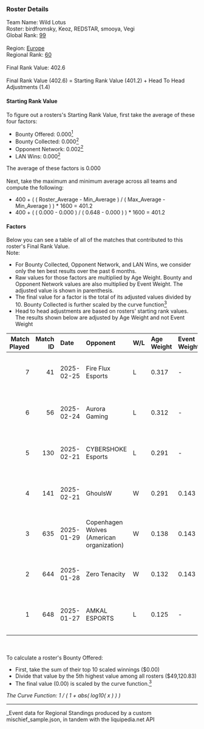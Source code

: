 ### Roster Details<br />
Team Name: Wild Lotus<br />
Roster: birdfromsky, Keoz, REDSTAR, smooya, Vegi<br />
Global Rank: [99](../../standings_global_2025_07_07.md)<br />
<br />
Region: [Europe]( ../../standings_europe_2025_07_07.md)<br />
Regional Rank: [60]( ../../standings_europe_2025_07_07.md)<br />
<br />
Final Rank Value:  402.6<br />
<br />
Final Rank Value (402.6) = Starting Rank Value (401.2) + Head To Head Adjustments (1.4)<br />

#### Starting Rank Value<br />
To figure out a rosters's Starting Rank Value, first take the average of these four factors:<br />
- Bounty Offered: 0.000[<sup>1</sup>](#table2)
- Bounty Collected: 0.000[<sup>2</sup>](#table1)
- Opponent Network: 0.002[<sup>2</sup>](#table1)
- LAN Wins: 0.000[<sup>2</sup>](#table1)

The average of these factors is 0.000<br />
<br />
Next, take the maximum and minimum average across all teams and compute the following:<br />
- 400 + ( ( Roster_Average - Min_Average ) / ( Max_Average - Min_Average ) ) * 1600 = 401.2
- 400 + ( ( 0.000 - 0.000 ) / ( 0.648 - 0.000 ) ) * 1600 = 401.2


#### Factors<br />
Below you can see a table of all of the matches that contributed to this roster's Final Rank Value.<br />
Note:<br />

- For Bounty Collected, Opponent Network, and LAN Wins, we consider only the ten best results over the past 6 months.
- Raw values for those factors are multiplied by Age Weight. Bounty and Opponent Network values are also multiplied by Event Weight. The adjusted value is shown in parenthesis.
- The final value for a factor is the total of its adjusted values divided by 10. Bounty Collected is further scaled by the curve function[<sup>3</sup>](#curveFunction)
- Head to head adjustments are based on rosters' starting rank values. The results shown below are adjusted by Age Weight and not Event Weight
<span id="table1"></span><br />


| Match Played | Match ID | Date       | Opponent                                  | W/L | Age Weight | Event Weight | Bounty Collected | Opponent Network | LAN Wins  | H2H Adj. | Roster                                   |
| -: | -: | :- | :- | :- | :- | :- | :- | :- | :- | -: | :- |
|            7 |       41 | 2025-02-25 | Fire Flux Esports                         | L   | 0.317      | -            | -                | -                | -         |    -2.88 | birdfromsky, Keoz, REDSTAR, smooya, Vegi |
|            6 |       56 | 2025-02-24 | Aurora Gaming                             | L   | 0.312      | -            | -                | -                | -         |    -3.55 | birdfromsky, Keoz, REDSTAR, smooya, Vegi |
|            5 |      130 | 2025-02-21 | CYBERSHOKE Esports                        | L   | 0.291      | -            | -                | -                | -         |    -0.95 | birdfromsky, Keoz, REDSTAR, smooya, Vegi |
|            4 |      141 | 2025-02-21 | GhoulsW                                   | W   | 0.291      | 0.143        | 0.000 (0.000)    | 0.000 (0.000)    | 0 (0.000) |     4.49 | birdfromsky, Keoz, REDSTAR, smooya, Vegi |
|            3 |      635 | 2025-01-29 | Copenhagen Wolves (American organization) | W   | 0.138      | 0.143        | 0.000 (0.000)    | 0.640 (0.013)    | 0 (0.000) |     2.88 | Keoz, REDSTAR, reiko, sinnopsyy, smooya  |
|            2 |      644 | 2025-01-28 | Zero Tenacity                             | W   | 0.132      | 0.143        | 0.000 (0.000)    | 0.367 (0.007)    | 0 (0.000) |     2.76 | Keoz, REDSTAR, reiko, sinnopsyy, smooya  |
|            1 |      648 | 2025-01-27 | AMKAL ESPORTS                             | L   | 0.125      | -            | -                | -                | -         |    -1.35 | Keoz, REDSTAR, reiko, sinnopsyy, smooya  |

<br />
<span id="table2"></span><br />
To calculate a roster's Bounty Offered:<br />

- First, take the sum of their top 10 scaled winnings ($0.00)
- Divide that value by the 5th highest value among all rosters ($49,120.83)
- The final value (0.00) is scaled by the curve function.[<sup>3</sup>](#curveFunction)

<span id="curveFunction"></span>_The Curve Function: 1 / ( 1 + abs( log10( x ) ) )_<br />

---
_Event data for Regional Standings produced by a custom mischief_sample.json, in tandem with the liquipedia.net API<br />
